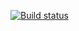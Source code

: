 [![Build status](https://ci.appveyor.com/api/projects/status/6drrp0arrd6wl5yx?svg=true)](https://ci.appveyor.com/project/Andrey69912/selenidnetology)